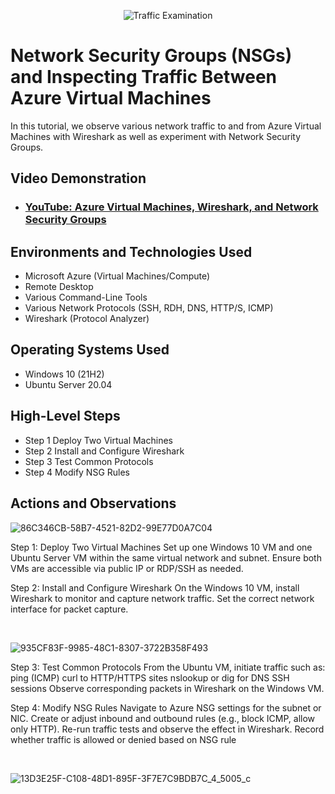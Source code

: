 <p align="center">
<img src="https://i.imgur.com/Ua7udoS.png" alt="Traffic Examination"/>
</p>

<h1>Network Security Groups (NSGs) and Inspecting Traffic Between Azure Virtual Machines</h1>
In this tutorial, we observe various network traffic to and from Azure Virtual Machines with Wireshark as well as experiment with Network Security Groups. <br />


<h2>Video Demonstration</h2>

- ### [YouTube: Azure Virtual Machines, Wireshark, and Network Security Groups](https://www.youtube.com)

<h2>Environments and Technologies Used</h2>

- Microsoft Azure (Virtual Machines/Compute)
- Remote Desktop
- Various Command-Line Tools
- Various Network Protocols (SSH, RDH, DNS, HTTP/S, ICMP)
- Wireshark (Protocol Analyzer)

<h2>Operating Systems Used </h2>

- Windows 10 (21H2)
- Ubuntu Server 20.04

<h2>High-Level Steps</h2>

- Step 1 Deploy Two Virtual Machines
- Step 2 Install and Configure Wireshark
- Step 3 Test Common Protocols
- Step 4 Modify NSG Rules

<h2>Actions and Observations</h2>


![86C346CB-58B7-4521-82D2-99E77D0A7C04](https://github.com/user-attachments/assets/a00a5eb8-04ed-4462-87a1-cea92f223e74)

</p>
<p>
Step 1: Deploy Two Virtual Machines
Set up one Windows 10 VM and one Ubuntu Server VM within the same virtual network and subnet.
Ensure both VMs are accessible via public IP or RDP/SSH as needed.
<p>
Step 2: Install and Configure Wireshark
On the Windows 10 VM, install Wireshark to monitor and capture network traffic.
Set the correct network interface for packet capture.
</p>
<br />

![935CF83F-9985-48C1-8307-3722B358F493](https://github.com/user-attachments/assets/f2fe9946-7281-43f4-a492-78aa1a29e227)

</p>
<p>
Step 3: Test Common Protocols
From the Ubuntu VM, initiate traffic such as:
ping (ICMP)
curl to HTTP/HTTPS sites
nslookup or dig for DNS
SSH sessions
Observe corresponding packets in Wireshark on the Windows VM.
<p>
Step 4: Modify NSG Rules
Navigate to Azure NSG settings for the subnet or NIC.
Create or adjust inbound and outbound rules (e.g., block ICMP, allow only HTTP).
Re-run traffic tests and observe the effect in Wireshark.
Record whether traffic is allowed or denied based on NSG rule
</p>
<br />

![13D3E25F-C108-48D1-895F-3F7E7C9BDB7C_4_5005_c](https://github.com/user-attachments/assets/708afe31-26c5-476a-bc33-abd3122298f8)

</p>
<p>
</p>
<br />
